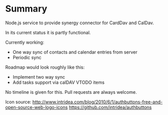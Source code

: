 Summary
=======

Node.js service to provide synergy connector for CardDav and CalDav.

In its current status it is partly functional.

Currently working:
* One way sync of contacts and calendar entries from server
* Periodic sync

Roadmap would look roughly like this:
* Implement two way sync
* Add tasks support via calDAV VTODO items

No timeline is given for this. Pull requests are always welcome.




Icon source:
http://www.intridea.com/blog/2010/6/1/authbuttons-free-and-open-source-web-logo-icons
https://github.com/intridea/authbuttons

